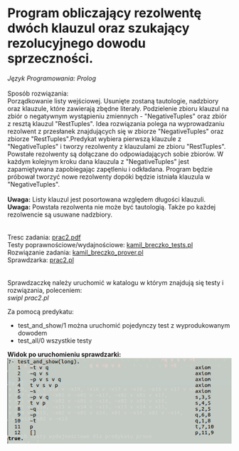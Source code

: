 # Program obliczający rezolwentę dwóch klauzul oraz szukający rezolucyjnego dowodu sprzeczności.
<i>Język Programowania: Prolog</i> <br>
<br>
Sposób rozwiązania:<br>
Porządkowanie listy wejściowej. Usunięte zostaną tautologie, nadzbiory oraz klauzule, które zawierają zbędne literały. 
Podzielenie zbioru klauzul na zbiór o negatywnym wystąpieniu zmiennych - "NegativeTuples" oraz zbiór z resztą 
klauzul "RestTuples". Idea rozwiązania polega na wyprowadzaniu rezolwent z przesłanek znajdujących się w 
zbiorze  "NegativeTuples" oraz zbiorze "RestTuples".Predykat wybiera pierwszą klauzule z "NegativeTuples" i tworzy 
rezolwenty z klauzulami ze zbioru "RestTuples".  Powstałe rezolwenty są dołączane do odpowiadających 
sobie zbiorów. W każdym kolejnym kroku dana klauzula z "NegativeTuples" jest zapamiętywana zapobiegając
zapętleniu i odkładana. Program będzie próbował tworzyć nowe rezolwenty dopóki będzie istniała 
klauzula w "NegativeTuples". 
<br>
<br>
<b>Uwaga:</b> Listy klauzul jest posortowana względem długości klauzuli. <br>
<b>Uwaga:</b> Powstała rezolwenta nie może być tautologią. Także po każdej rezolwencie są usuwane nadzbiory.
</i>
<br>
<br>
<br>
Tresc zadania: [prac2.pdf](./prac2.pdf) <br>
Testy poprawnościowe/wydajnościowe: [kamil_breczko_tests.pl](./kamil_breczko_tests.pl) <br>
Rozwiązanie zadania: [kamil_breczko_prover.pl](./kamil_breczko_prover.pl)<br>
Sprawdzarka: [prac2.pl](./prac2.pl) <br>
<br>
<br>
Sprawdzaczkę należy uruchomić w katalogu w którym znajdują się testy i rozwiązania, poleceniem: <br>
<i>swipl prac2.pl</i>

Za pomocą predykatu: 
<ul>
<li>test_and_show/1 można uruchomić pojedynczy test z  wyprodukowanym dowodem</li>
<li>test_all/0 wszystkie testy</li>
</ul>


<b>Widok po uruchomieniu sprawdzarki:</b><br>
<img src="./tests.png" alt="Testy" />
